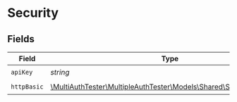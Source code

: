 # Security


## Fields

| Field                                                                                                       | Type                                                                                                        | Required                                                                                                    | Description                                                                                                 | Example                                                                                                     |
| ----------------------------------------------------------------------------------------------------------- | ----------------------------------------------------------------------------------------------------------- | ----------------------------------------------------------------------------------------------------------- | ----------------------------------------------------------------------------------------------------------- | ----------------------------------------------------------------------------------------------------------- |
| `apiKey`                                                                                                    | *string*                                                                                                    | :heavy_check_mark:                                                                                          | N/A                                                                                                         |                                                                                                             |
| `httpBasic`                                                                                                 | [\MultiAuthTester\MultipleAuthTester\Models\Shared\SchemeHTTPBasic](../../models/shared/SchemeHTTPBasic.md) | :heavy_check_mark:                                                                                          | N/A                                                                                                         |                                                                                                             |